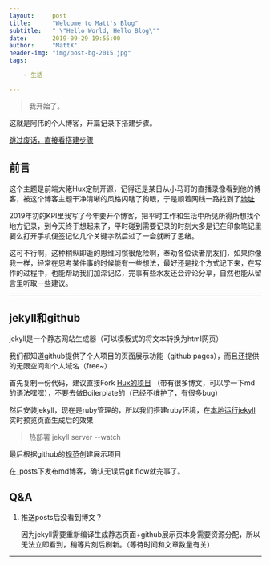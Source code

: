 ```yaml
---
layout:     post
title:      "Welcome to Matt's Blog"
subtitle:   " \"Hello World, Hello Blog\""
date:       2019-09-29 19:55:00
author:     "MattX"
header-img: "img/post-bg-2015.jpg"
tags:

    - 生活

---
```


> 我开始了。

这就是阿伟的个人博客，开篇记录下搭建步骤。

[跳过废话，直接看搭建步骤](#jekyll和github)

## 前言

这个主题是前端大佬Hux定制开源，记得还是某日从小马哥的直播录像看到他的博客，被这个博客主题干净清晰的风格闪瞎了狗眼，于是顺着网线一路找到了[地址](https://github.com/Huxpro/huxpro.github.io)

2019年初的KPI里我写了今年要开个博客，把平时工作和生活中所见所得所想找个地方记录，到今天终于想起来了，平时碰到需要记录的时刻大多是记在印象笔记里要么打开手机便签记忆几个关键字然后过了一会就断了思绪。

这可不行啊，这种稍纵即逝的思维习惯很危险啊，奉劝各位读者朋友们，如果你像我一样，经常在思考某件事的时候能有一些想法，最好还是找个方式记下来，在写作的过程中，也能帮助我们加深记忆，完事有些水友还会评论分享，自然也能从留言里听取一些建议。

---

## jekyll和github

jekyll是一个静态网站生成器（可以模板式的将文本转换为html网页）

我们都知道github提供了个人项目的页面展示功能（github pages），而且还提供的无限空间和个人域名（free~）

首先复制一份代码，建议直接Fork [Hux的项目](https://github.com/Huxpro/huxpro.github.io) （带有很多博文，可以学一下md的语法嘿嘿），不要去做Boilerplate的（已经不维护了，有很多bug）

然后安装jekyll，现在是ruby管理的，所以我们搭建ruby环境，在[本地运行jekyll](https://blog.csdn.net/mouday/article/details/79300135)实时预览页面生成后的效果

> 热部署 jekyll server --watch 

最后根据github的[规范](https://www.jianshu.com/p/b6dfc7c886a9)创建展示项目

在_posts下发布md博客，确认无误后git flow就完事了。


## Q&A

1. 推送posts后没看到博文？

    因为jekyll需要重新编译生成静态页面+github展示页本身需要资源分配，所以无法立即看到，稍等片刻后刷新。（等待时间和文章数量有关）

---


